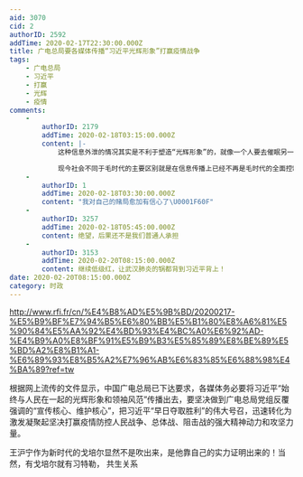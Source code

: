 ```yaml
---
aid: 3070
cid: 2
authorID: 2592
addTime: 2020-02-17T22:30:00.000Z
title: 广电总局要各媒体传播“习近平光辉形象”打赢疫情战争
tags:
    - 广电总局
    - 习近平
    - 打赢
    - 光辉
    - 疫情
comments:
    -
        authorID: 2179
        addTime: 2020-02-18T03:15:00.000Z
        content: |-
            这种信息外泄的情况其实是不利于塑造“光辉形象”的，就像一个人要去催眠另一个人，却提前告诉他要去催眠他了，这多半是完不成的任务。

            现今社会不同于毛时代的主要区别就是在信息传播上已经不再是毛时代的全面控制，改革开放已经几十年，大门再也关不起来。
    -
        authorID: 1
        addTime: 2020-02-18T03:30:00.000Z
        content: "我对自己的赌局愈加有信心了\U0001F60F"
    -
        authorID: 3257
        addTime: 2020-02-18T05:45:00.000Z
        content: 绝望，后果还不是我们普通人承担
    -
        authorID: 3153
        addTime: 2020-02-20T08:15:00.000Z
        content: 继续低级红，让武汉肺炎的锅都背到习近平背上！
date: 2020-02-20T08:15:00.000Z
category: 时政
---
```


http://www.rfi.fr/cn/%E4%B8%AD%E5%9B%BD/20200217-%E5%B9%BF%E7%94%B5%E6%80%BB%E5%B1%80%E8%A6%81%E5%90%84%E5%AA%92%E4%BD%93%E4%BC%A0%E6%92%AD-%E4%B9%A0%E8%BF%91%E5%B9%B3%E5%85%89%E8%BE%89%E5%BD%A2%E8%B1%A1-%E6%89%93%E8%B5%A2%E7%96%AB%E6%83%85%E6%88%98%E4%BA%89?ref=tw

根据网上流传的文件显示，中国广电总局已下达要求，各媒体务必要将习近平“始终与人民在一起的光辉形象和领袖风范”传播出去，要坚决做到广电总局党组反覆强调的“宣传核心、维护核心”，把习近平“早日夺取胜利”的伟大号召，迅速转化为激发凝聚起坚决打赢疫情防控人民战争、总体战、阻击战的强大精神动力和攻坚力量。

王沪宁作为新时代的戈培尔显然不是吹出来，是他靠自己的实力证明出来的！当然，有戈培尔就有习特勒， 共生关系
